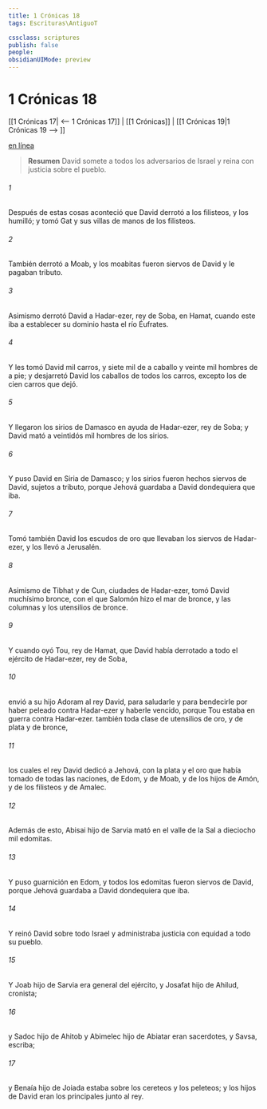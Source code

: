 ```yaml
---
title: 1 Crónicas 18
tags: Escrituras\AntiguoT

cssclass: scriptures
publish: false
people:
obsidianUIMode: preview
---
```


# 1 Crónicas 18
[[1 Crónicas 17| <-- 1 Crónicas 17]] | [[1 Crónicas]] | [[1 Crónicas 19|1 Crónicas 19 --> ]]

[en línea](https://churchofjesuschrist.org/study/scriptures/ot/1-chr/18?lang=spa)

> __Resumen__
David somete a todos los adversarios de Israel y reina con justicia sobre el pueblo.

###### 1 
Después de estas cosas aconteció que David derrotó a los filisteos, y los humilló; y tomó Gat y sus villas de manos de los filisteos.

###### 2 
También derrotó a Moab, y los moabitas fueron siervos de David y le pagaban tributo.

###### 3 
Asimismo derrotó David a Hadar-ezer, rey de Soba, en Hamat, cuando este iba a establecer su dominio hasta el río Éufrates.

###### 4 
Y les tomó David mil carros, y siete mil de a caballo y veinte mil hombres de a pie; y desjarretó David los caballos de todos los carros, excepto los de cien carros que dejó.

###### 5 
Y llegaron los sirios de Damasco en ayuda de Hadar-ezer, rey de Soba; y David mató a veintidós mil hombres de los sirios.

###### 6 
Y puso David  en Siria de Damasco; y los sirios fueron hechos siervos de David, sujetos a tributo, porque Jehová guardaba a David dondequiera que iba.

###### 7 
Tomó también David los escudos de oro que llevaban los siervos de Hadar-ezer, y los llevó a Jerusalén.

###### 8 
Asimismo de Tibhat y de Cun, ciudades de Hadar-ezer, tomó David muchísimo bronce, con el que Salomón hizo el mar de bronce, y las columnas y los utensilios de bronce.

###### 9 
Y cuando oyó Tou, rey de Hamat, que David había derrotado a todo el ejército de Hadar-ezer, rey de Soba,

###### 10 
envió a su hijo Adoram al rey David, para saludarle y para bendecirle por haber peleado contra Hadar-ezer y haberle vencido, porque Tou estaba en guerra contra Hadar-ezer.  también toda clase de utensilios de oro, y de plata y de bronce,

###### 11 
los cuales el rey David dedicó a Jehová, con la plata y el oro que había tomado de todas las naciones, de Edom, y de Moab, y de los hijos de Amón, y de los filisteos y de Amalec.

###### 12 
Además de esto, Abisai hijo de Sarvia mató en el valle de la Sal a dieciocho mil edomitas.

###### 13 
Y puso guarnición en Edom, y todos los edomitas fueron siervos de David, porque Jehová guardaba a David dondequiera que iba.

###### 14 
Y reinó David sobre todo Israel y administraba justicia con equidad a todo su pueblo.

###### 15 
Y Joab hijo de Sarvia era general del ejército, y Josafat hijo de Ahilud, cronista;

###### 16 
y Sadoc hijo de Ahitob y Abimelec hijo de Abiatar eran sacerdotes, y Savsa, escriba;

###### 17 
y Benaía hijo de Joiada estaba sobre los cereteos y los peleteos; y los hijos de David eran los principales junto al rey.

